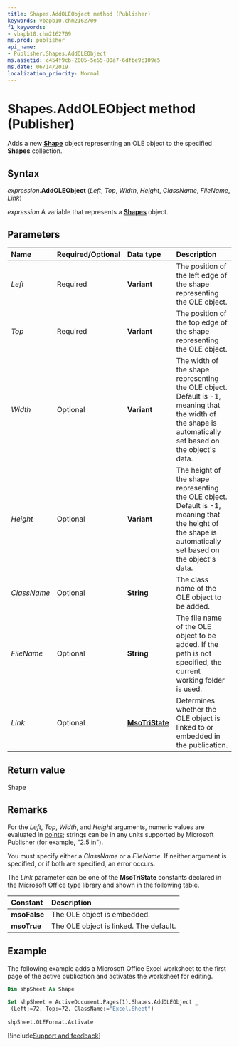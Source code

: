 ```yaml
---
title: Shapes.AddOLEObject method (Publisher)
keywords: vbapb10.chm2162709
f1_keywords:
- vbapb10.chm2162709
ms.prod: publisher
api_name:
- Publisher.Shapes.AddOLEObject
ms.assetid: c454f9cb-2005-5e55-80a7-6dfbe9c109e5
ms.date: 06/14/2019
localization_priority: Normal
---
```



# Shapes.AddOLEObject method (Publisher)

Adds a new **[Shape](Publisher.Shape.md)** object representing an OLE object to the specified **Shapes** collection.


## Syntax

_expression_.**AddOLEObject** (_Left_, _Top_, _Width_, _Height_, _ClassName_, _FileName_, _Link_)

_expression_ A variable that represents a **[Shapes](Publisher.Shapes.md)** object.


## Parameters

|Name|Required/Optional|Data type|Description|
|:-----|:-----|:-----|:-----|
|_Left_|Required| **Variant**|The position of the left edge of the shape representing the OLE object.|
|_Top_|Required| **Variant**|The position of the top edge of the shape representing the OLE object.|
|_Width_|Optional| **Variant**|The width of the shape representing the OLE object. Default is -1, meaning that the width of the shape is automatically set based on the object's data.|
|_Height_|Optional| **Variant**|The height of the shape representing the OLE object. Default is -1, meaning that the height of the shape is automatically set based on the object's data.|
|_ClassName_|Optional| **String**|The class name of the OLE object to be added.|
|_FileName_|Optional| **String**|The file name of the OLE object to be added. If the path is not specified, the current working folder is used.|
|_Link_|Optional| **[MsoTriState](office.msotristate.md)**|Determines whether the OLE object is linked to or embedded in the publication.|

## Return value

Shape


## Remarks

For the _Left_, _Top_, _Width_, and _Height_ arguments, numeric values are evaluated in [points](../language/glossary/vbe-glossary.md#point); strings can be in any units supported by Microsoft Publisher (for example, "2.5 in").

You must specify either a _ClassName_ or a _FileName_. If neither argument is specified, or if both are specified, an error occurs.

The _Link_ parameter can be one of the **MsoTriState** constants declared in the Microsoft Office type library and shown in the following table.

|Constant|Description|
|:-----|:-----|
| **msoFalse**|The OLE object is embedded.|
| **msoTrue**|The OLE object is linked. The default.|

## Example

The following example adds a Microsoft Office Excel worksheet to the first page of the active publication and activates the worksheet for editing.

```vb
Dim shpSheet As Shape 
 
Set shpSheet = ActiveDocument.Pages(1).Shapes.AddOLEObject _ 
 (Left:=72, Top:=72, ClassName:="Excel.Sheet") 
 
shpSheet.OLEFormat.Activate
```

[!include[Support and feedback](~/includes/feedback-boilerplate.md)]
